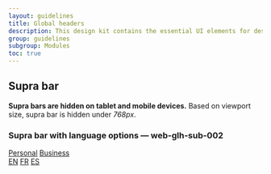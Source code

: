 ```yaml
---
layout: guidelines
title: Global headers
description: This design kit contains the essential UI elements for designing, prototyping and building Orange products and services on the web.
group: guidelines
subgroup: Modules
toc: true
---
```


<div class="container">
  <h2 id="suprabar">Supra bar</h2>
  <p>
    <strong>Supra bars are hidden on tablet and mobile devices.</strong>
    Based on viewport size, supra bar is hidden under <var>768px</var>.
  </p>
</div>
<div class="container">
  <h3 class="mt-5 h5">Supra bar with language options — <a id="web-glh-sub-002" class="ui-kit-id">web-glh-sub-002</a></h3>
</div>
<nav class="navbar navbar-dark bg-dark navbar-expand-md pt-0 d-none d-sm-block d-sm-none d-md-block">
  <div class="container">
    <div class="navbar-nav d-flex flex-row">
      <a href="#" class="nav-link active pb-1" aria-current="page">Personal</a>
      <a class="nav-link pb-1" href="#">Business</a>
    </div>
    <div class="navbar-nav d-flex flex-row">
        <a class="nav-link active pb-1" href="#" aria-label="English version">EN</a>
        <a class="nav-link ml-1 pb-1" href="#" aria-label="Version française" lang="fr" hreflang="fr">FR</a>
        <a class="nav-link ml-1 pb-1" href="#" aria-label="Version en español" lang="es" hreflang="es">ES</a>
    </div>
  </div>
</nav>